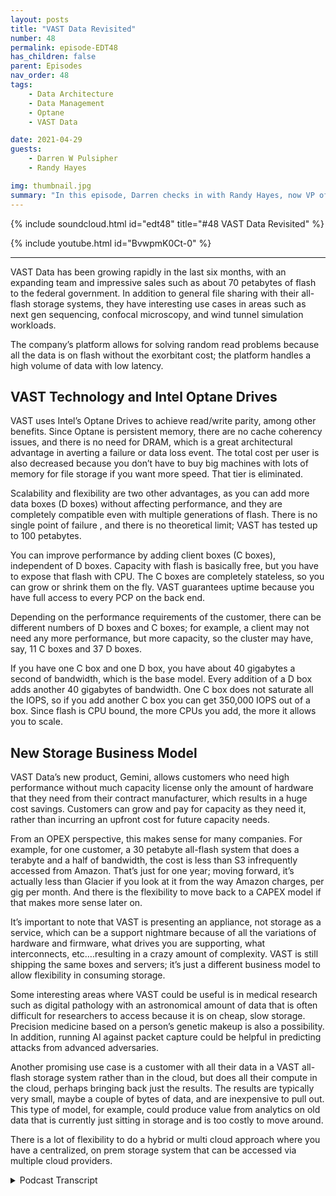 ```yaml
---
layout: posts
title: "VAST Data Revisited"
number: 48
permalink: episode-EDT48
has_children: false
parent: Episodes
nav_order: 48
tags:
    - Data Architecture
    - Data Management
    - Optane
    - VAST Data

date: 2021-04-29
guests:
    - Darren W Pulsipher
    - Randy Hayes

img: thumbnail.jpg
summary: "In this episode, Darren checks in with Randy Hayes, now VP of Sales, for the public sector of VAST Data, six months after their last conversation to see how they are doing in the industry, what is new at VAST, and interesting use cases. Their new product, Gemini, offers a different storage business model"
---
```


{% include soundcloud.html id="edt48" title="#48 VAST Data Revisited" %}

{% include youtube.html id="BvwpmK0Ct-0" %}

---


VAST Data has been growing rapidly in the last six months, with an expanding team and impressive sales such as about 70 petabytes of flash to the federal government. In addition to general file sharing with their all-flash storage systems, they have interesting use cases in areas such as next gen sequencing, confocal microscopy, and wind tunnel simulation workloads. 

The company’s platform allows for solving random read problems because all the data is on flash without the exorbitant cost; the platform handles a high volume of data with low latency. 

## VAST Technology and Intel Optane Drives

VAST uses Intel’s Optane Drives to achieve read/write parity, among other benefits. Since Optane is persistent memory, there are no cache coherency issues, and there is no need for DRAM, which is a great architectural advantage in averting a failure or data loss event. The total cost per user is also decreased because you don’t have to buy big machines with lots of memory for file storage if you want more speed. That tier is eliminated. 

Scalability and flexibility are two other advantages, as you can add more data boxes (D boxes) without affecting performance, and they are completely compatible even with multiple generations of flash.  There is no single point of failure , and there is no theoretical limit; VAST has tested up to 100 petabytes. 

You can improve performance by adding client boxes (C boxes), independent of D boxes. Capacity with flash is basically free, but you have to expose that flash with CPU. The C boxes are completely stateless, so you can grow or shrink them on the fly. VAST guarantees uptime because you have full access to every PCP on the back end.  

Depending on the performance requirements of the customer, there can be different numbers of D boxes and C boxes; for example, a client may not need any more performance, but more capacity, so the cluster may have, say, 11 C boxes and 37 D boxes. 

If you have one C box and one D box, you have about 40 gigabytes a second of bandwidth, which is the base model. Every addition of a D box adds another 40 gigabytes of bandwidth. One C box does not saturate all the IOPS, so if you add another C box you can get 350,000 IOPS out of a box. Since flash is CPU bound, the more CPUs you add, the more it allows you to scale. 

## New Storage Business Model

VAST Data’s new product, Gemini, allows customers who need high performance without much capacity license only the amount of hardware that they need from their contract manufacturer, which results in a huge cost savings. Customers can grow and pay for capacity as they need it, rather than incurring an upfront cost for future capacity needs. 

From an OPEX perspective, this makes sense for many companies. For example, for one customer, a 30 petabyte all-flash system that does a terabyte and a half of bandwidth, the cost is less than S3 infrequently accessed from Amazon. That’s just for one year; moving forward, it’s actually less than Glacier if you look at it from the way Amazon charges, per gig per month. And there is the flexibility to move back to a CAPEX model if that makes more sense later on. 

It’s important to note that VAST is presenting an appliance, not storage as a service, which can be a support nightmare because of all the variations of hardware and firmware, what drives you are supporting, what interconnects, etc….resulting in a crazy amount of complexity. VAST is still shipping the same boxes and servers; it’s just a different business model to allow flexibility in consuming storage.

Some interesting areas where VAST could be useful is in medical research such as digital pathology with an astronomical amount of data that is often difficult for researchers to access because it is on cheap, slow storage. Precision medicine based on a person’s genetic makeup is also a possibility. In addition, running AI against packet capture could be helpful in predicting attacks from advanced adversaries.

Another promising use case is a customer with all their data in a VAST all-flash storage system rather than in the cloud, but does all their compute in the cloud, perhaps bringing back just the results. The results are typically very small, maybe a couple of bytes of data, and are inexpensive to pull out.  This type of model, for example, could produce value from analytics on old data that is currently just sitting in storage and is too costly to move around. 

There is a lot of flexibility to do a hybrid or multi cloud approach where you have a centralized, on prem storage system that can be accessed via multiple cloud providers. 



<details>
<summary> Podcast Transcript </summary>

<p></p>

</details>
